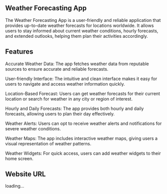 ## Weather Forecasting App

The Weather Forecasting App is a user-friendly and reliable application that provides up-to-date weather forecasts for locations worldwide. It allows users to stay informed about current weather conditions, hourly forecasts, and extended outlooks, helping them plan their activities accordingly.

## Features

Accurate Weather Data: The app fetches weather data from reputable sources to ensure accurate and reliable forecasts.

User-friendly Interface: The intuitive and clean interface makes it easy for users to navigate and access weather information quickly.

Location-Based Forecast: Users can get weather forecasts for their current location or search for weather in any city or region of interest.

Hourly and Daily Forecasts: The app provides both hourly and daily forecasts, allowing users to plan their day effectively.

Weather Alerts: Users can opt to receive weather alerts and notifications for severe weather conditions.

Weather Maps: The app includes interactive weather maps, giving users a visual representation of weather patterns.

Weather Widgets: For quick access, users can add weather widgets to their home screen.

## Website URL

loading...
